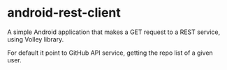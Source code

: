 # android-rest-client

A simple Android application that makes a GET request to a REST service, using Volley library.

For default it point to GitHub API service, getting the repo list of a given user.

